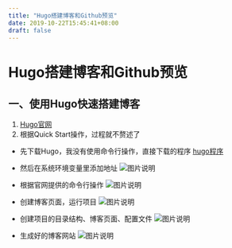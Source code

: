 ```yaml
---
title: "Hugo搭建博客和Github预览"
date: 2019-10-22T15:45:41+08:00
draft: false
---
```


# Hugo搭建博客和Github预览

## 一、使用Hugo快速搭建博客

1. [Hugo官网](https://gohugo.io/)
2. 根据Quick Start操作，过程就不赘述了
   
* 先下载Hugo，我没有使用命令行操作，直接下载的程序 [hugo程序](https://github.com/gohugoio/hugo/releases)
* 然后在系统环境变量里添加地址
![图片说明](/image/hugo/hugo-address.png)

* 根据官网提供的命令行操作
![图片说明](/image/hugo/hugo-1.png)

* 创建博客页面，运行项目
![图片说明](/image/hugo/hugo-2.png)

* 创建项目的目录结构、博客页面、配置文件
![图片说明](/image/hugo/hugo-3.png)

* 生成好的博客网站
![图片说明](/image/hugo/hugo-end.png)
